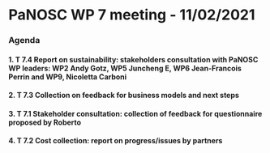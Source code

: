 # PaNOSC WP 7 meeting - 11/02/2021

### Agenda

#### 1. T 7.4 Report on sustainability: stakeholders consultation with PaNOSC WP leaders: WP2 Andy Gotz, WP5 Juncheng E, WP6 Jean-Francois Perrin and WP9, Nicoletta Carboni
#### 2. T 7.3 Collection on feedback for business models and next steps
#### 3. T 7.1 Stakeholder consultation: collection of feedback for questionnaire proposed by Roberto
#### 4. T 7.2 Cost collection: report on progress/issues by partners
